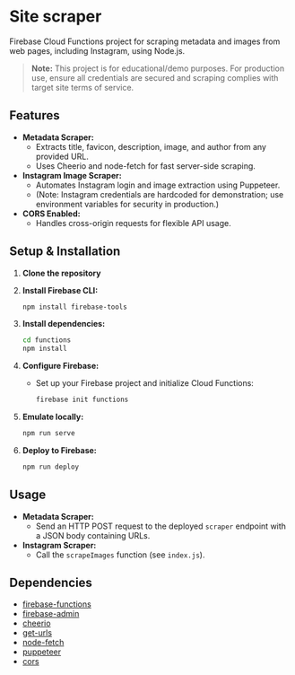 # Site scraper
Firebase Cloud Functions project for scraping metadata and images from web pages, including Instagram, using Node.js.

> **Note:** This project is for educational/demo purposes. For production use, ensure all credentials are secured and scraping complies with target site terms of service.

## Features

- **Metadata Scraper:**
  - Extracts title, favicon, description, image, and author from any provided URL.
  - Uses Cheerio and node-fetch for fast server-side scraping.
- **Instagram Image Scraper:**
  - Automates Instagram login and image extraction using Puppeteer.
  - (Note: Instagram credentials are hardcoded for demonstration; use environment variables for security in production.)
- **CORS Enabled:**
  - Handles cross-origin requests for flexible API usage.


## Setup & Installation

1. **Clone the repository**

2. **Install Firebase CLI:**
   ```sh
   npm install firebase-tools
   ```
3. **Install dependencies:**
   ```sh
   cd functions
   npm install
   ```
4. **Configure Firebase:**
   - Set up your Firebase project and initialize Cloud Functions:
     ```sh
     firebase init functions
     ```
5. **Emulate locally:**
   ```sh
   npm run serve
   ```
6. **Deploy to Firebase:**
   ```sh
   npm run deploy
   ```

## Usage

- **Metadata Scraper:**
  - Send an HTTP POST request to the deployed `scraper` endpoint with a JSON body containing URLs.
- **Instagram Scraper:**
  - Call the `scrapeImages` function (see `index.js`).


## Dependencies
- [firebase-functions](https://www.npmjs.com/package/firebase-functions)
- [firebase-admin](https://www.npmjs.com/package/firebase-admin)
- [cheerio](https://www.npmjs.com/package/cheerio)
- [get-urls](https://www.npmjs.com/package/get-urls)
- [node-fetch](https://www.npmjs.com/package/node-fetch)
- [puppeteer](https://www.npmjs.com/package/puppeteer)
- [cors](https://www.npmjs.com/package/cors)


